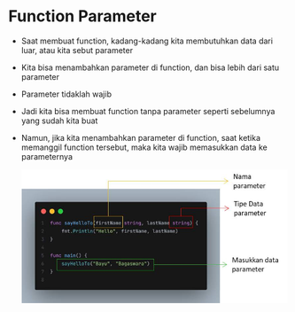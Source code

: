 # Function Parameter

- Saat membuat function, kadang-kadang kita membutuhkan data dari luar, atau kita sebut parameter
- Kita bisa menambahkan parameter di function, dan bisa lebih dari satu parameter
- Parameter tidaklah wajib
- Jadi kita bisa membuat function tanpa parameter seperti sebelumnya yang sudah kita buat
- Namun, jika kita menambahkan parameter di function, saat ketika memanggil function tersebut, maka kita wajib memasukkan data ke parameternya

  ![Function_Parameter](img/function-parameter.jpg)
